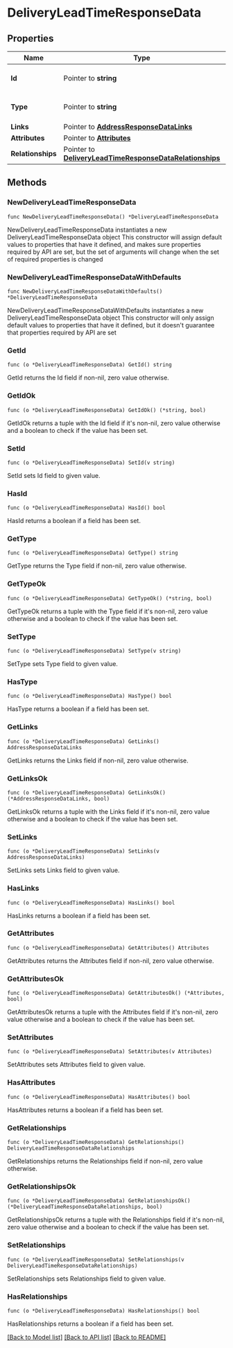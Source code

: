 # DeliveryLeadTimeResponseData

## Properties

Name | Type | Description | Notes
------------ | ------------- | ------------- | -------------
**Id** | Pointer to **string** | The resource&#39;s id | [optional] 
**Type** | Pointer to **string** | The resource&#39;s type | [optional] 
**Links** | Pointer to [**AddressResponseDataLinks**](AddressResponseDataLinks.md) |  | [optional] 
**Attributes** | Pointer to [**Attributes**](Attributes.md) |  | [optional] 
**Relationships** | Pointer to [**DeliveryLeadTimeResponseDataRelationships**](DeliveryLeadTimeResponseDataRelationships.md) |  | [optional] 

## Methods

### NewDeliveryLeadTimeResponseData

`func NewDeliveryLeadTimeResponseData() *DeliveryLeadTimeResponseData`

NewDeliveryLeadTimeResponseData instantiates a new DeliveryLeadTimeResponseData object
This constructor will assign default values to properties that have it defined,
and makes sure properties required by API are set, but the set of arguments
will change when the set of required properties is changed

### NewDeliveryLeadTimeResponseDataWithDefaults

`func NewDeliveryLeadTimeResponseDataWithDefaults() *DeliveryLeadTimeResponseData`

NewDeliveryLeadTimeResponseDataWithDefaults instantiates a new DeliveryLeadTimeResponseData object
This constructor will only assign default values to properties that have it defined,
but it doesn't guarantee that properties required by API are set

### GetId

`func (o *DeliveryLeadTimeResponseData) GetId() string`

GetId returns the Id field if non-nil, zero value otherwise.

### GetIdOk

`func (o *DeliveryLeadTimeResponseData) GetIdOk() (*string, bool)`

GetIdOk returns a tuple with the Id field if it's non-nil, zero value otherwise
and a boolean to check if the value has been set.

### SetId

`func (o *DeliveryLeadTimeResponseData) SetId(v string)`

SetId sets Id field to given value.

### HasId

`func (o *DeliveryLeadTimeResponseData) HasId() bool`

HasId returns a boolean if a field has been set.

### GetType

`func (o *DeliveryLeadTimeResponseData) GetType() string`

GetType returns the Type field if non-nil, zero value otherwise.

### GetTypeOk

`func (o *DeliveryLeadTimeResponseData) GetTypeOk() (*string, bool)`

GetTypeOk returns a tuple with the Type field if it's non-nil, zero value otherwise
and a boolean to check if the value has been set.

### SetType

`func (o *DeliveryLeadTimeResponseData) SetType(v string)`

SetType sets Type field to given value.

### HasType

`func (o *DeliveryLeadTimeResponseData) HasType() bool`

HasType returns a boolean if a field has been set.

### GetLinks

`func (o *DeliveryLeadTimeResponseData) GetLinks() AddressResponseDataLinks`

GetLinks returns the Links field if non-nil, zero value otherwise.

### GetLinksOk

`func (o *DeliveryLeadTimeResponseData) GetLinksOk() (*AddressResponseDataLinks, bool)`

GetLinksOk returns a tuple with the Links field if it's non-nil, zero value otherwise
and a boolean to check if the value has been set.

### SetLinks

`func (o *DeliveryLeadTimeResponseData) SetLinks(v AddressResponseDataLinks)`

SetLinks sets Links field to given value.

### HasLinks

`func (o *DeliveryLeadTimeResponseData) HasLinks() bool`

HasLinks returns a boolean if a field has been set.

### GetAttributes

`func (o *DeliveryLeadTimeResponseData) GetAttributes() Attributes`

GetAttributes returns the Attributes field if non-nil, zero value otherwise.

### GetAttributesOk

`func (o *DeliveryLeadTimeResponseData) GetAttributesOk() (*Attributes, bool)`

GetAttributesOk returns a tuple with the Attributes field if it's non-nil, zero value otherwise
and a boolean to check if the value has been set.

### SetAttributes

`func (o *DeliveryLeadTimeResponseData) SetAttributes(v Attributes)`

SetAttributes sets Attributes field to given value.

### HasAttributes

`func (o *DeliveryLeadTimeResponseData) HasAttributes() bool`

HasAttributes returns a boolean if a field has been set.

### GetRelationships

`func (o *DeliveryLeadTimeResponseData) GetRelationships() DeliveryLeadTimeResponseDataRelationships`

GetRelationships returns the Relationships field if non-nil, zero value otherwise.

### GetRelationshipsOk

`func (o *DeliveryLeadTimeResponseData) GetRelationshipsOk() (*DeliveryLeadTimeResponseDataRelationships, bool)`

GetRelationshipsOk returns a tuple with the Relationships field if it's non-nil, zero value otherwise
and a boolean to check if the value has been set.

### SetRelationships

`func (o *DeliveryLeadTimeResponseData) SetRelationships(v DeliveryLeadTimeResponseDataRelationships)`

SetRelationships sets Relationships field to given value.

### HasRelationships

`func (o *DeliveryLeadTimeResponseData) HasRelationships() bool`

HasRelationships returns a boolean if a field has been set.


[[Back to Model list]](../README.md#documentation-for-models) [[Back to API list]](../README.md#documentation-for-api-endpoints) [[Back to README]](../README.md)


